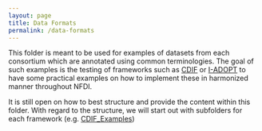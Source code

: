 ```yaml
---
layout: page
title: Data Formats
permalink: /data-formats
---
```


This folder is meant to be used for examples of datasets from each consortium
which are annotated using common terminologies. The goal of such examples is the
testing of frameworks such as
[CDIF](https://cross-domain-interoperability-framework.github.io/cdifbook/) or
[I-ADOPT](https://i-adopt.github.io/) to have some practical examples on how to
implement these in harmonized manner throughout NFDI.

It is still open on how to best structure and provide the content within this
folder. With regard to the structure, we will start out with subfolders for each
framework (e.g. [CDIF_Examples](/CDIF_Examples))
